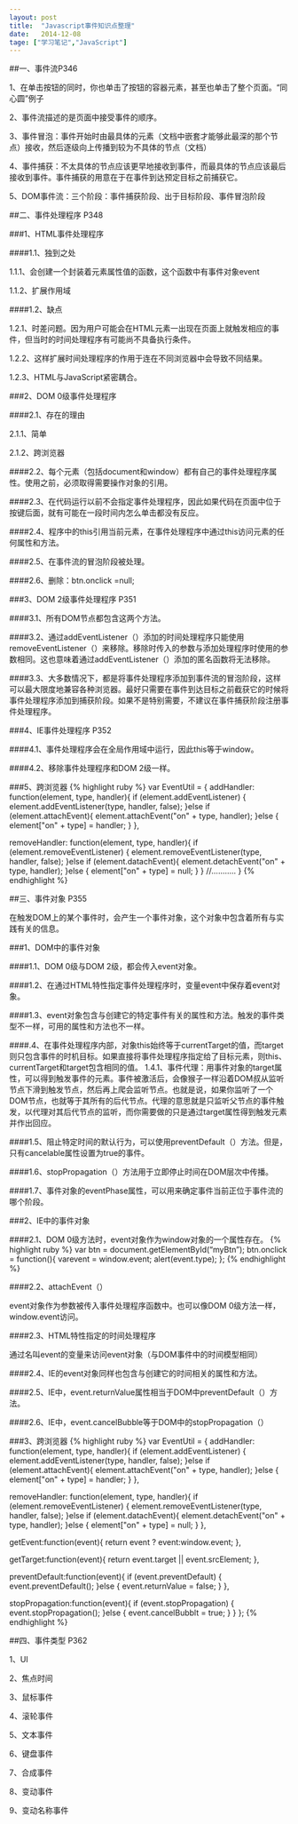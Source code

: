 ```yaml
---
layout: post
title:  "Javascript事件知识点整理"
date:   2014-12-08 
tage: ["学习笔记","JavaScript"]
---
```


##一、事件流P346

1、在单击按钮的同时，你也单击了按钮的容器元素，甚至也单击了整个页面。“同心圆”例子

2、事件流描述的是页面中接受事件的顺序。

3、事件冒泡：事件开始时由最具体的元素（文档中嵌套才能够此最深的那个节点）接收，然后逐级向上传播到较为不具体的节点（文档）

4、事件捕获：不太具体的节点应该更早地接收到事件，而最具体的节点应该最后接收到事件。事件捕获的用意在于在事件到达预定目标之前捕获它。

5、DOM事件流：三个阶段：事件捕获阶段、出于目标阶段、事件冒泡阶段

##二、事件处理程序 P348

###1、HTML事件处理程序

####1.1、独到之处

1.1.1、会创建一个封装着元素属性值的函数，这个函数中有事件对象event

1.1.2、扩展作用域

####1.2、缺点

1.2.1、时差问题。因为用户可能会在HTML元素一出现在页面上就触发相应的事件，但当时的时间处理程序有可能尚不具备执行条件。

1.2.2、这样扩展时间处理程序的作用于连在不同浏览器中会导致不同结果。

1.2.3、HTML与JavaScript紧密耦合。

 

###2、DOM 0级事件处理程序

####2.1、存在的理由

2.1.1、简单

2.1.2、跨浏览器

####2.2、每个元素（包括document和window）都有自己的事件处理程序属性。使用之前，必须取得需要操作对象的引用。

####2.3、在代码运行以前不会指定事件处理程序，因此如果代码在页面中位于按键后面，就有可能在一段时间内怎么单击都没有反应。

####2.4、程序中的this引用当前元素，在事件处理程序中通过this访问元素的任何属性和方法。

####2.5、在事件流的冒泡阶段被处理。

####2.6、删除：btn.onclick =null;

 

###3、DOM 2级事件处理程序 P351

####3.1、所有DOM节点都包含这两个方法。

####3.2、通过addEventListener（）添加的时间处理程序只能使用removeEventListener（）来移除。移除时传入的参数与添加处理程序时使用的参数相同。这也意味着通过addEventListener（）添加的匿名函数将无法移除。

####3.3、大多数情况下，都是将事件处理程序添加到事件流的冒泡阶段，这样可以最大限度地兼容各种浏览器。最好只需要在事件到达目标之前截获它的时候将事件处理程序添加到捕获阶段。如果不是特别需要，不建议在事件捕获阶段注册事件处理程序。

 

###4、IE事件处理程序 P352

####4.1、事件处理程序会在全局作用域中运行，因此this等于window。

####4.2、移除事件处理程序和DOM 2级一样。

###5、跨浏览器
{% highlight ruby %}
var EventUtil = {
  addHandler: function(element, type, handler){
    if (element.addEventListener) {
      element.addEventListener(type, handler, false);
    }else if (element.attachEvent){
      element.attachEvent("on" + type, handler);
    }else {
      element["on" + type] = handler;
    }
  },

  removeHandler: function(element, type, handler){
    if (element.removeEventListener) {
      element.removeEventListener(type, handler, false);
    }else if (element.datachEvent){
      element.detachEvent("on" + type, handler);
    }else {
      element["on" + type] = null;
    }
  }
//...........
}
{% endhighlight %}

##三、事件对象 P355

在触发DOM上的某个事件时，会产生一个事件对象，这个对象中包含着所有与实践有关的信息。

###1、DOM中的事件对象

####1.1、DOM 0级与DOM 2级，都会传入event对象。

####1.2、在通过HTML特性指定事件处理程序时，变量event中保存着event对象。

####1.3、event对象包含与创建它的特定事件有关的属性和方法。触发的事件类型不一样，可用的属性和方法也不一样。

####.4、在事件处理程序内部，对象this始终等于currentTarget的值，而target则只包含事件的时机目标。如果直接将事件处理程序指定给了目标元素，则this、currentTarget和target包含相同的值。
1.4.1、事件代理：用事件对象的target属性，可以得到触发事件的元素。事件被激活后，会像猴子一样沿着DOM叔从监听节点下滑到触发节点，然后再上爬会监听节点。也就是说，如果你监听了一个DOM节点，也就等于其所有的后代节点。代理的意思就是只监听父节点的事件触发，以代理对其后代节点的监听，而你需要做的只是通过target属性得到触发元素并作出回应。

####1.5、阻止特定时间的默认行为，可以使用preventDefault（）方法。但是，只有cancelable属性设置为true的事件。

####1.6、stopPropagation（）方法用于立即停止时间在DOM层次中传播。

####1.7、事件对象的eventPhase属性，可以用来确定事件当前正位于事件流的哪个阶段。

###2、IE中的事件对象

####2.1、DOM 0级方法时，event对象作为window对象的一个属性存在。
{% highlight ruby %}
var btn = document.getElementById(“myBtn”);
btn.onclick = function(){
	varevent = window.event;
	alert(event.type);
};
{% endhighlight %}

####2.2、attachEvent（）

event对象作为参数被传入事件处理程序函数中。也可以像DOM 0级方法一样，window.event访问。

####2.3、HTML特性指定的时间处理程序

通过名叫event的变量来访问event对象（与DOM事件中的时间模型相同）

####2.4、IE的event对象同样也包含与创建它的时间相关的属性和方法。

####2.5、IE中，event.returnValue属性相当于DOM中preventDefault（）方法。

####2.6、IE中，event.cancelBubble等于DOM中的stopPropagation（）

 

###3、跨浏览器
{% highlight ruby %}
var EventUtil = {
  addHandler: function(element, type, handler){
    if (element.addEventListener) {
      element.addEventListener(type, handler, false);
    }else if (element.attachEvent){
      element.attachEvent("on" + type, handler);
    }else {
      element["on" + type] = handler;
    }
  },

  removeHandler: function(element, type, handler){
    if (element.removeEventListener) {
      element.removeEventListener(type, handler, false);
    }else if (element.datachEvent){
      element.detachEvent("on" + type, handler);
    }else {
      element["on" + type] = null;
    }
  },

  getEvent:function(event){
    return event ? event:window.event;
  },

  getTarget:function(event){
    return event.target || event.srcElement;
  },

  preventDefault:function(event){
    if (event.preventDefault) {
      event.preventDefault();
    }else {
      event.returnValue = false;
    }
  },

  stopPropagation:function(event){
    if (event.stopPropagation) {
      event.stopPropagation();
    }else {
      event.cancelBubblt = true;
    }
  }
};
{% endhighlight %}

##四、事件类型 P362

1、UI

2、焦点时间

3、鼠标事件

4、滚轮事件

5、文本事件

6、键盘事件

7、合成事件

8、变动事件

9、变动名称事件
